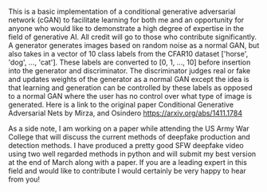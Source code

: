 This is a basic implementation of a conditional generative adversarial network (cGAN) to facilitate learning for both me and an opportunity for anyone who would like to demonstrate a high degree of expertise in the field of generative AI. All credit will go to those who contribute significantly. A generator generates images based on random noise as a normal GAN, but also takes in a vector of 10 class labels from the CFAR10 dataset ['horse', 'dog', ..., 'cat']. These labels are converted to [0, 1, ..., 10] before insertion into the generator and discriminator.  The discriminator judges real or fake and updates weights of the generator as a normal GAN except the idea is that learning and generation can be controlled by these labels as opposed to a normal GAN where the user has no control over what type of image is generated. Here is a link to the original paper Conditional Generative Adversarial Nets by Mirza, and Osindero https://arxiv.org/abs/1411.1784

As a side note, I am working on a paper while attending the US Army War College that will discuss the current methods of deepfake production and detection methods. I have produced a pretty good SFW deepfake video using two well regarded methods in python and will submit my best version at the end of March along with a paper. If you are a leading expert in this field and would like to contribute I would certainly be very happy to hear from you!


